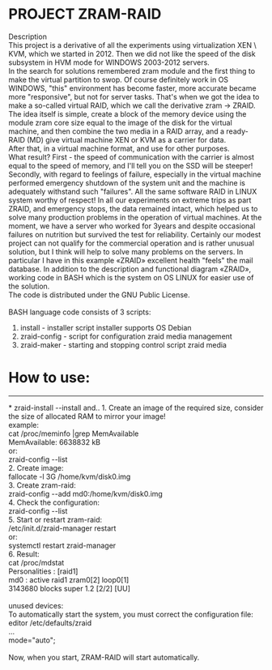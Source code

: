 # PROJECT ZRAM-RAID

Description<br>
This project is a derivative of all the experiments using virtualization XEN \ KVM, which we started in 2012. Then we did not like the speed of the disk subsystem in HVM mode for WINDOWS 2003-2012 servers.<br>
In the search for solutions remembered zram module and the first thing to make the virtual partition to swop. Of course definitely work in OS WINDOWS, "this" environment has become faster, more accurate became more "responsive", but not for server tasks. That's when we got the idea to make a so-called virtual RAID, which we call the derivative zram -> ZRAID. The idea itself is simple, create a block of the memory device using the module zram core size equal to the image of the disk for the virtual machine, and then combine the two media in a RAID array, and a ready-RAID (MD) give virtual machine XEN or KVM as a carrier for data.<br>
After that, in a virtual machine format, and use for other purposes.<br>
What result? First - the speed of communication with the carrier is almost equal to the speed of memory, and I'll tell you on the SSD will be steeper! Secondly, with regard to feelings of failure, especially in the virtual machine performed emergency shutdown of the system unit and the machine is adequately withstand such "failures". All the same software RAID in LINUX system worthy of respect! In all our experiments on extreme trips as part ZRAID, and emergency stops, the data remained intact, which helped us to solve many production problems in the operation of virtual machines. At the moment, we have a server who worked for 3years and despite occasional failures on nutrition but survived the test for reliability. Certainly our modest project can not qualify for the commercial operation and is rather unusual solution, but I think will help to solve many problems on the servers. In particular I have in this example «ZRAID» excellent health "feels" the mail database. In addition to the description and functional diagram «ZRAID», working code in BASH which is the system on OS LINUX for easier use of the solution.<br>
The code is distributed under the GNU Public License.<br>
<br>
BASH language code consists of 3 scripts:<br>
1. install - installer script installer supports OS Debian<br>
2. zraid-config - script for configuration zraid media management<br>
3. zraid-maker - starting and stopping control script zraid media<br>

# How to use:
<hr>
* zraid-install --install
and..
1. Create an image of the required size, consider the size of allocated RAM to mirror your image!<br>
example:<br>
 cat /proc/meminfo |grep MemAvailable<br>
 MemAvailable:    6638832 kB<br>
or:<br>
 zraid-config --list<br>
2. Create image:<br>
 fallocate -l 3G /home/kvm/disk0.img<br>
3. Create zram-raid:<br>
 zraid-config --add md0:/home/kvm/disk0.img<br>
4. Check the configuration:<br>
 zraid-config --list<br>
5. Start or restart zram-raid:<br>
/etc/init.d/zraid-manager restart<br>
or:<br>
 systemctl restart zraid-manager<br>
6. Result:<br>
 cat /proc/mdstat<br>
 Personalities : [raid1]<br>
 md0 : active raid1 zram0[2] loop0[1]<br>
       3143680 blocks super 1.2 [2/2] [UU]<br>
 <br>     
 unused devices: <none><br>
To automatically start the system, you must correct the configuration file:<br>
 editor /etc/defaults/zraid<br>
 ...<br>
 mode="auto";<br>
 <br>
 Now, when you start, ZRAM-RAID will start automatically.
